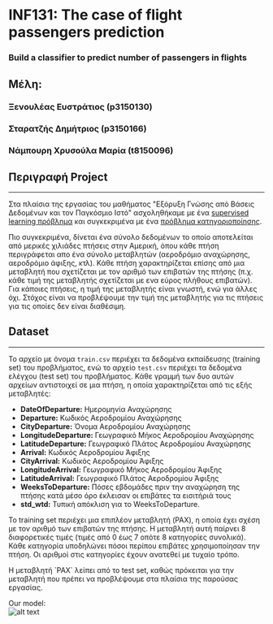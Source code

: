 #  INF131: The case of flight passengers prediction

### Build a classifier to predict number of passengers in flights

## Μέλη: 
### Ξενουλέας Ευστράτιος (p3150130)
### Σταρατζής Δημήτριος (p3150166)
### Νάμπουρη Χρυσούλα Μαρία (t8150096)

## Περιγραφή Project
---

Στα πλαίσια της εργασίας του μαθήματος "Εξόρυξη Γνώσης από Βάσεις Δεδομένων και τον Παγκόσμιο Ιστό" ασχοληθήκαμε με ένα <u>supervised learning πρόβλημα</u> και συγκεκριμένα με ένα <u>πρόβλημα κατηγοριοποίησης</u>. 
<P> Πιο συγκεκριμένα, δίνεται ένα σύνολο δεδομένων το οποίο αποτελείται από μερικές χιλιάδες πτήσεις στην Αμερική, όπου κάθε πτήση περιγράφεται απο ένα σύνολο μεταβλητών (αεροδρόμιο αναχώρησης, αεροδρόμιο άφιξης, κτλ). Κάθε πτήση χαρακτηρίζεται επίσης από μια μεταβλητή που σχετίζεται με τον αριθμό των επιβατών της πτήσης (π.χ. κάθε τιμή της μεταβλητής σχετίζεται με ενα εύρος πλήθους επιβατών). Για κάποιες πτήσεις, η τιμή της μεταβλητής  είναι γνωστή, ενώ για άλλες όχι. Στόχος είναι να προβλέψουμε την τιμή της μεταβλητής για τις πτήσεις για τις οποίες δεν είναι διαθέσιμη.

## Dataset
---
Το αρχείο με όνομα `train.csv` περιέχει τα δεδομένα εκπαίδευσης (training set) του προβλήματος, ενώ το αρχείο `test.csv` περιέχει τα δεδομένα ελέγχου (test set) του προβλήματος. Κάθε γραμμή των δυο αυτών αρχείων αντιστοιχεί σε μια πτήση, η οποία χαρακτηρίζεται από τις εξής μεταβλητές:

*   __DateOfDeparture:__ Ημερομηνία Αναχώρησης
*   __Departure:__ Κωδικός Αεροδρομίου Αναχώρησης
*   __CityDeparture:__ Όνομα Αεροδρομίου Αναχώρησης
*   __LongitudeDeparture:__ Γεωγραφικό Μήκος Αεροδρομίου Αναχώρησης
*   __LatitudeDeparture:__ Γεωγραφικό Πλάτος Αεροδρομίου Αναχώρησης
*   __Arrival:__ Κωδικός Αεροδρομίου Άφιξης
*   __CityArrival:__ Κωδικός Αεροδρομίου Άφιξης
*   __LongitudeArrival:__ Γεωγραφικό Μήκος Αεροδρομίου Άφιξης
*   __LatitudeArrival:__ Γεωγραφικό Πλάτος Αεροδρομίου Άφιξης
*   __WeeksToDeparture:__ Πόσες εβδομάδες πριν την αναχώρηση της πτήσης κατά μέσο όρο έκλεισαν οι επιβάτες τα εισιτήριά τους
*   __std_wtd:__ Τυπική απόκλιση για το WeeksToDeparture.


Το training set περιέχει μια επιπλέον μεταβλητή (PAX), η οποία έχει σχέση με τον αριθμό των επιβατών της πτήσης. Η μεταβλητή αυτή παίρνει 8 διαφορετικές τιμές (τιμές από 0 έως 7 οπότε 8 κατηγορίες συνολικά). Κάθε κατηγορία υποδηλώνει πόσοι περίπου επιβάτες χρησιμοποίησαν την πτήση. Οι αριθμοί στις κατηγορίες έχουν ανατεθεί με τυχαίο τρόπο.

<p> Η μεταβλητή `PAX` λείπει από το test set, καθώς πρόκειται για την μεταβλητή που πρέπει να προβλέψουμε στα πλαίσια της παρούσας εργασίας.</p>

Our model:<br/>
![alt text](https://github.com/Essex97/Multi-class-Classification-with-Neural-Networks/mlp.png "Model")
